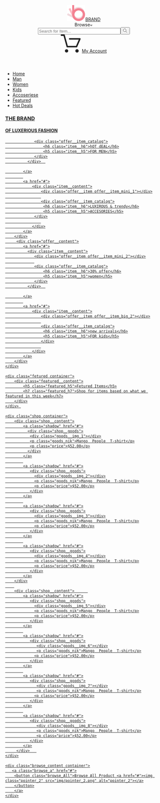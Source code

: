 <!DOCTYPE html>
<html lang="en">
<head>
    <meta charset="UTF-8">
    <title>Document</title>
    <link href="https://fonts.googleapis.com/css?family=Lato:100,300,400,700&display=swap" rel="stylesheet">
    <link rel="stylesheet" href="style.css">
</head>
<body>
    <header class="header">
        <div class="container header__content">
            <div class="header__block">
                <a href="#" class="logo">
                    <img class="logo__img" src="img/logo.png" alt="logo">BRAN<span class="logo_d">D</span>
                </a>
                <form class="header__form" action="#">
                    <div class="form__brows">Browse<a href="#"><img class="form__brows_pointer" src="img/pointer.png" alt="pointer"></a>
                    </div>
                    <input class="header__form__input" type="text" size="30" placeholder="Search for Item..."><button class="form__search"><a href="#"><img src="img/search.png" alt="search"></a></button>
                </form>
            </div>
            <div class="header__block">
              <a href="#" class="header__basket" ><img src="img/basket.svg" alt="basket"></a>
                <a href="#" class="button">My Account</a>
            </div>
        </div>
    </header>
    <nav>
       <ul class="menu">
        <li><a href="#" class="menu__link">Home</a></li>
        <li><a href="#" class="menu__link">Man</a></li>
        <li><a href="#" class="menu__link">Women</a></li>
        <li><a href="#" class="menu__link">Kids</a></li>
        <li><a href="#" class="menu__link">Accoseriese</a></li>
        <li><a href="#" class="menu__link">Featured</a></li>
        <li><a href="#" class="menu__link">Hot Deals</a></li> 
       </ul>
    </nav>
    <div class="promo">
        <div class="promo__content">
            <a href="#">
               <div class="promo__text">
                <h3 class="promo__h3">THE BRAND</h3>
                <h4 class="promo__h4">OF LUXERIOUS <span class="h4_fashion">FASHION</span></h4>
               </div>
            </a>
        </div>
    </div>
    <div class="offer container">
        <div class="offer__content">
            <a href="#">
              <div class="item__content">
                 <div class="offer__item offer__item_big_1"></div>
                 
                 <div class="offer__item_catalog">
                     <h6 class="item__h6">hOT dEAL</h6>
                     <h5 class="item__h5">FOR MEN</h5>
                 </div>
              </div>  

            </a>
            
            <a href="#">
                <div class="item__content">
                    <div class="offer__item offer__item_mini_1"></div>
                    
                    <div class="offer__item_catalog">
                     <h6 class="item__h6">LUXIROUS & trendy</h6>
                     <h5 class="item__h5">ACCESORIES</h5>
                 </div>
                    
                </div>
            </a>
        </div>
         <div class="offer__content">
            <a href="#">
              <div class="item__content">
                 <div class="offer__item offer__item_mini_2"></div>
                 
                 <div class="offer__item_catalog">
                     <h6 class="item__h6">30% offer</h6>
                     <h5 class="item__h5">women</h5>
                 </div>
              </div>  

            </a>
            
            <a href="#">
                <div class="item__content">
                    <div class="offer__item offer__item_big_2"></div>
                    
                    <div class="offer__item_catalog">
                     <h6 class="item__h6">new arrivals</h6>
                     <h5 class="item__h5">FOR kids</h5>
                    </div>
                    
                </div>
            </a>
        </div>
    </div>
    
    <div class="fetured container">
        <div class="featured__content">
            <h5 class="featured_h5">Fetured Items</h5>
            <h7 class="featured_h7">Shop for items based on what we featured in this week</h7>
        </div>
    </div> 
    
    <div class="shop container">
        <div class="shop__content">
            <a class="shadow" href="#">
              <div class="shop__goods">
               <div class="goods__img_1"></div>
               <p class="goods_nik">Mango  People  T-shirt</p>
               <p class="price">$52.00</p>
              </div>
            </a>
            
            <a class="shadow" href="#">
               <div class="shop__goods">
                 <div class="goods__img_2"></div>
                 <p class="goods_nik">Mango  People  T-shirt</p>
                 <p class="price">$52.00</p>
               </div>
            </a>
            
            <a class="shadow" href="#">
               <div class="shop__goods">
                 <div class="goods__img_3"></div>
                 <p class="goods_nik">Mango  People  T-shirt</p>
                 <p class="price">$52.00</p>
               </div>
            </a>
            
            <a class="shadow" href="#">
               <div class="shop__goods">
                 <div class="goods__img_4"></div>
                 <p class="goods_nik">Mango  People  T-shirt</p>
                 <p class="price">$52.00</p>
               </div>
            </a>
        </div>
        
        <div class="shop__content">      
            <a class="shadow" href="#">
               <div class="shop__goods">
                 <div class="goods__img_5"></div>
                 <p class="goods_nik">Mango  People  T-shirt</p>
                 <p class="price">$52.00</p>
               </div>
            </a>
            
            <a class="shadow" href="#">
               <div class="shop__goods">
                  <div class="goods__img_6"></div>
                  <p class="goods_nik">Mango  People  T-shirt</p>
                 <p class="price">$52.00</p>
               </div>
            </a>
            
            <a class="shadow" href="#">
               <div class="shop__goods">
                  <div class="goods__img_7"></div>
                  <p class="goods_nik">Mango  People  T-shirt</p>
                 <p class="price">$52.00</p>
               </div>
            </a>
            
            <a class="shadow" href="#">
               <div class="shop__goods">
                  <div class="goods__img_8"></div>
                  <p class="goods_nik">Mango  People  T-shirt</p>
                  <p class="price">$52.00</p>
               </div>
            </a>
         </div>   
    </div>
    
    <div class="browse_content container">
       <a class="browse_a" href="#">
        <button class="browse_All">Browse All Product <a href="#"><img class="pointer_2" src="img/pointer_2.png" alt="pointer_2"></a>
        </button>
        </a>
    </div>
    
    
        
    
    
</body>
</html>
